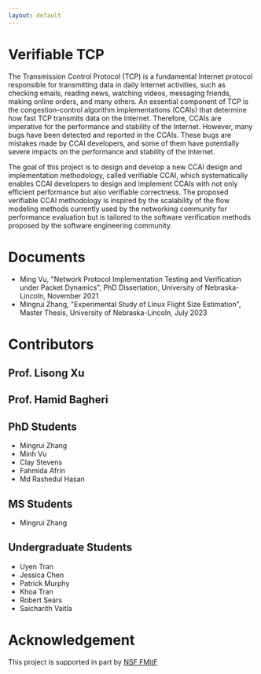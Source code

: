 ```yaml
---
layout: default
---
```


# Verifiable TCP

The Transmission Control Protocol (TCP) is a fundamental Internet protocol responsible for transmitting data 
in daily Internet activities, such as checking emails, reading news, watching videos, messaging friends, making online orders, 
and many others. An essential component of TCP is the congestion-control algorithm implementations (CCAIs) that determine how 
fast TCP transmits data on the Internet. Therefore, CCAIs are imperative for the performance and stability of the Internet. 
However, many bugs have been detected and reported in the CCAIs. These bugs are mistakes made by CCAI developers, and some 
of them have potentially severe impacts on the performance and stability of the Internet. 

The goal of this project is to design and develop a new CCAI design and implementation methodology, called verifiable CCAI, which systematically enables CCAI developers to design and implement CCAIs with not only efficient performance but also verifiable correctness. The proposed verifiable CCAI methodology is inspired by the scalability of the flow modeling methods currently used by the networking community for performance evaluation but is tailored to the software verification methods proposed by the software engineering community.

# Documents

- Ming Vu, "Network Protocol Implementation Testing and Verification under Packet Dynamics", PhD Dissertation, University of Nebraska-Lincoln, November 2021
- Mingrui Zhang, "Experimental Study of Linux Flight Size Estimation", Master Thesis, University of Nebraska-Lincoln, July 2023

# Contributors

## Prof. Lisong Xu

## Prof. Hamid Bagheri

## PhD Students

- Mingrui Zhang
- Minh Vu
- Clay Stevens
- Fahmida Afrin
- Md Rashedul Hasan

## MS Students

- Mingrui Zhang

## Undergraduate Students 

- Uyen Tran
- Jessica Chen
- Patrick Murphy
- Khoa Tran
- Robert Sears
- Saicharith Vaitla

# Acknowledgement

This project is supported in part by [NSF FMitF](https://www.nsf.gov/awardsearch/showAward?AWD_ID=2124116)

